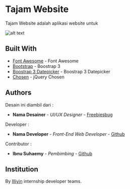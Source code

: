 # Tajam Website

Tajam Website adalah aplikasi website untuk

![alt text](https://raw.githubusercontent.com/username/projectname/branch/path/to/img.png)

## Built With

* [Font Awesome](https://fontawesome.com/) - Font Awesome
* [Bootstrap](https://getbootstrap.com/docs/3.3/) - Boostrap 3
* [Boostrap 3 Datepicker](https://eonasdan.github.io/bootstrap-datetimepicker/) - Boostrap 3 Datepicker
* [Chosen](https://harvesthq.github.io/chosen/) - jQuery Chosen

## Authors

Desain ini diambil dari :
* **Nama Desainer** - *UI/UX Designer* - [Freebiesbug](https://dribbble.com/pujiarisetiawan)

Developer :
* **Nama Developer** - *Front-End Web Developer* - [Github](https://github.com/Ibnusuhaemy/)

Contributor :
* **Ibnu Suhaemy** - *Pembimbing* - [Github](https://github.com/Ibnusuhaemy/)

## Institution
By [Illiyin](https://github.com/illiyin) internship developer teams.

